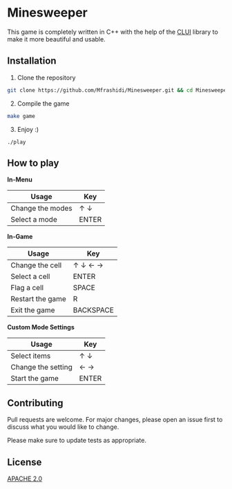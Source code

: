# Minesweeper

This game is completely written in C++ with the help of the [CLUI](https://github.com/SBU-CE/clui) library to make it more beautiful and usable.

## Installation

1. Clone the repository
```bash
git clone https://github.com/Mfrashidi/Minesweeper.git && cd Minesweeper
```
2. Compile the game
```bash
make game
```
3. Enjoy :)
```
./play
```

## How to play
**In-Menu**

| Usage        | Key           |
| ------------- |-------------|
| Change the modes     | &#8593; &#8595; |
| Select a mode      | ENTER      |

**In-Game**

| Usage        | Key           |
| ------------- |-------------|
| Change the cell     | &#8593; &#8595; &#8592; &#8594; |
| Select a cell      | ENTER      |
| Flag a cell      | SPACE      |
| Restart the game      | R      |
| Exit the game      | BACKSPACE      |

**Custom Mode Settings**

| Usage        | Key           |
| ------------- |-------------|
| Select items     | &#8593; &#8595; |
| Change the setting      |&#8592; &#8594;|
| Start the game      | ENTER      |

## Contributing
Pull requests are welcome. For major changes, please open an issue first to discuss what you would like to change.

Please make sure to update tests as appropriate.

## License
[APACHE 2.0](https://choosealicense.com/licenses/apache-2.0/)
